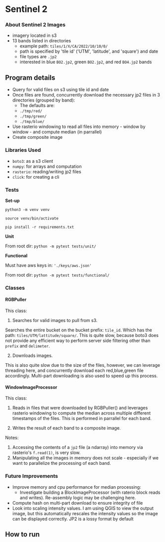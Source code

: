 # Sentinel 2

### About Sentinel 2 Images

- imagery located in s3
- 13 bands listed in directories
  - example path: `tiles/1/X/CA/2022/10/10/0/`
  - path is specified by 'tile id' ('UTM', 'latitude', and 'square') and date
  - file types are `.jp2`
  - interested in blue `BO2.jp2`, green `BO2.jp2`, and red `BO4.jp2` bands

## Program details 

- Query for valid files on s3 using tile id and date
- Once files are found, concurrently download the necessary jp2 files in 3 directories (grouped by band):
  - The defaults are:
  - `./tmp/red/`
  - `./tmp/green/`
  - `./tmp/blue/`
- Use rasterio windowing to read all files into memory - window by window - and compute median (in parrallel)
- Create composite image

### Libraries Used

- `boto3`: as a s3 client 
- `numpy`: for arrays and computation 
- `rasterio`: reading/writing jp2 files
- `click`: for creating a cli

### Tests


**Set-up**

`python3 -m venv venv`

`source venv/bin/activate`

`pip install -r requirements.txt`


**Unit**

From root dir: `python -m pytest tests/unit/`

**Functional**

Must have aws keys in: `'./keys/aws.json'`

From root dir: `python -m pytest tests/functional/`

### Classes


#### RGBPuller

This class:

1. Searches for valid images to pull from s3.

Searches the entire bucket on the bucket prefix: `tile_id`. Which has the path: `tiles/UTM/lattitude/square/`. This is quite slow, because boto3 does
not provide any efficient way to perform server side filtering other than `prefix` and `delimeter`. 

2. Downloads images.

This is also quite slow due to the size of the files, however, we can leverage threading here, and concurrently download each red,blue,green file accordingly. Multi-part downloading is also used to speed up this process.

#### WindowImageProcessor

This class:

1. Reads in files that were downloaded by RGBPuller() and leverages rasterio windowing
to compute the median across multiple different timestamps of the files. This is performed in parrallel for each band.

2. Writes the result of each band to a composite image.


Notes:

1. Accessing the contents of a `jp2` file (a ndarray) into memory via rasterio's `f.read(1)`, is very slow.
2. Manipulating all the images in memory does not scale - especially if we want to parallelize the processing of each band.  

### Future Improvements

- Improve memory and cpu performance for median processing:
  - Investigate building a BlockImageProcessor (with raterio block reads and writes). Re-assembly logic may be challenging here.
- Compute hash on multi-part download to ensure integrity of file
- Look into scaling intensity values. I am using QGIS to view the output image, but this automatically rescales the intensity values so the image can be displayed correctly. JP2 is a lossy format by default

## How to run

